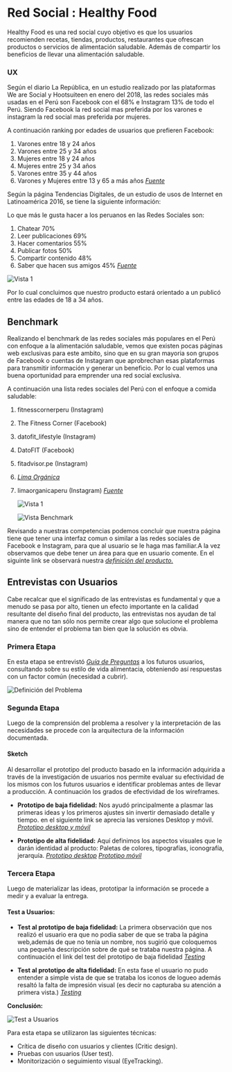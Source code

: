 #  Red Social : Healthy Food
Healthy Food es una red social cuyo objetivo es que los usuarios recomienden recetas, tiendas, productos, restaurantes que ofrescan productos o servicios de alimentación saludable. Además de compartir los beneficios de llevar una alimentación saludable. 

### UX

Según el diario La República, en un estudio realizado por  las plataformas We are Social y Hootsuiteen en enero del 2018, las redes sociales más usadas en el Perú son Facebook con el 68% e Instagram 13% de todo el Perú. Siendo Facebook la red social mas preferida por los varones e instagram la red social mas preferida por mujeres.

A continuación ranking por edades de usuarios que prefieren Facebook:
1. Varones entre 18 y 24 años
2. Varones entre 25 y 34 años
3. Mujeres entre 18 y 24 años 
4. Mujeres entre 25 y 34 años
5. Varones entre 35 y 44 años
6. Varones y Mujeres entre 13 y 65 a más años
[_Fuente_](https://larepublica.pe/sociedad/1198456-peru-en-redes-sociales-2018-parte-i) 

Según la página Tendencias Digitales, de un estudio de usos de Internet en Latinoamérica 2016,  se tiene la siguiente información:

Lo que más le gusta hacer a los peruanos en las Redes Sociales	son:
1. Chatear	70%
2. Leer publicaciones	69%
3. Hacer comentarios	55%
4. Publicar fotos	50%
5. Compartir contenido	48%
6. Saber que hacen sus amigos	45%
[_Fuente_](https://tendenciasdigitales.com/internet-y-los-medios-sociales-en-peru/)

![Vista 1](dist/img/Problm.jpg)

Por lo cual concluimos que nuestro producto estará orientado a un publicó entre las edades de 18 a 34 años.

##  Benchmark

Realizando el benchmark de las redes sociales más populares en el Perú con enfoque a la alimentación saludable, vemos que existen pocas páginas web exclusivas para este ambito, sino que en su gran mayoria son grupos de Facebook o cuentas de Instagram que aprobrechan esas plataformas para transmitir información y generar un beneficio. Por lo cual vemos una buena oportunidad para emprender una red social exclusiva. 

A continuación una lista redes sociales del Perú con el enfoque a comida saludable:

1. fitnesscornerperu (Instagram)
2. The Fitness Corner (Facebook)
3. datofit_lifestyle (Instagram)
4. DatoFIT (Facebook)
5. fitadvisor.pe (Instagram)
6. [_Lima Orgánica_](https://www.limaorganica.pe)
7. limaorganicaperu (Instagram)
[_Fuente_](https://peru21.pe/vida/vida-saludable-conoce-paginas-facebook-comparten-consejos-vida-saludable-393140)

    ![Vista 1](dist/img/Tabla.png)

    ![Vista Benchmark](dist/img/Lienzo.png)

Revisando a nuestras competencias podemos concluir que nuestra página tiene que tener una interfaz comun o similar a las redes sociales de Facebook e Instagram, para que al usuario se le haga mas familiar.A la vez observamos que debe tener un área para que en usuario comente.
En el siguinte link se observará nuestra [_definición del producto._](https://docs.google.com/document/d/1q-1k9ianTY0HQ5LOBt10V5K4uRi4vdY1YQ5ix7Af2Ko/edit#heading=h.kjleo72egggi)
## Entrevistas con Usuarios
Cabe recalcar que el significado de las entrevistas es fundamental y que a menudo se pasa por alto, tienen un efecto importante en la calidad resultante del diseño final del producto, las entrevistas nos ayudan de tal manera que no tan sólo nos permite crear algo que solucione el problema sino de entender el problema tan bien que la solución es obvia. 

### Primera Etapa
En esta etapa se entrevistó [_Guía de Preguntas_](https://docs.google.com/document/d/1IVTIRscBjaOJ-iRdKuzheZZGPZMZa_wzOBlvBLzHWZI/edit) a los futuros usuarios, consultando sobre su estilo de vida alimentacia, obteniendo así respuestas con un factor común (necesidad a cubrir).

![Definición del Problema](dist/img/Problm.jpg)

### Segunda Etapa
Luego de la comprensión del problema a resolver y la interpretación de las necesidades se procede con la arquitectura de la información documentada.
#### **Sketch**
Al desarrollar el prototipo del producto basado en la información adquirida a través de la investigación de usuarios nos permite evaluar su efectividad de los mismos con los futuros usuarios e identificar problemas antes de llevar a producción. A continuación los grados de efectividad de los wireframes.

* **Prototipo de baja fidelidad:**
Nos ayudó principalmente a plasmar las primeras ideas y los primeros ajustes sin invertir demasiado detalle y tiempo. en el siguiente link se aprecia las versiones Desktop y móvil.
[_Prototipo desktop y móvil_](https://photos.app.goo.gl/nQPVMFpoaJMcFJB56)

* **Prototipo de alta fidelidad:**
Aquí definimos los aspectos visuales que le darán identidad al producto: Paletas de colores, tipografías, iconografía, jerarquía.
[_Prototipo desktop_](https://photos.app.goo.gl/LK6beUtECnkQMe2t8)
[_Prototipo móvil_](https://photos.app.goo.gl/hbkuo1R4c9dqxEno9)

### Tercera Etapa
Luego de materializar las ideas, prototipar la información se procede a medir y a evaluar la entrega.

#### Test a Usuarios:
* **Test al prototipo de baja fidelidad:**
La primera observación que nos realizó el usuario era que no podia saber de que se traba la página web,además de que no tenia un nombre, nos sugirió que coloquemos una pequeña descripción sobre  de qué se trataba nuestra página. A continuación el link del test del prototipo de baja fidelidad
[_Testing_](https://photos.google.com/share/AF1QipPm7NAYRf9lmHNrsHrikDCPT6RHwCWyYppWygm07W-839A3IhlkHyFnOlnyN68Zow?hl=es-419&key=QTRtdVExYjBCYjl0SGhjQ3RDZGFhQl9JUGtXWHln)

* **Test al prototipo de alta fidelidad:**
En esta fase el usuario no pudo entender a simple vista de que se trataba los iconos de logueo además resaltó la falta de impresión visual (es decir no capturaba su atención a primera vista.)
[_Testing_](https://photos.google.com/share/AF1QipMfDsMHE51F6IcZpFUbhM585kn1Bg9MCkBO_8O8qJZ0OTjZ6lODx7SzrVvKRhiaXA?hl=es-419&key=S2lFSjZFVzVTZmJXZnAxSFloOTd4VFd2TVQ4Q3lR)

**Conclusión:**

![Test a Usuarios](dist/img/interview.png)

Para esta etapa se utilizaron las siguientes técnicas:
* Crítica de diseño con usuarios y clientes (Critic design).
* Pruebas con usuarios (User test).
* Monitorización o seguimiento visual (EyeTracking).

